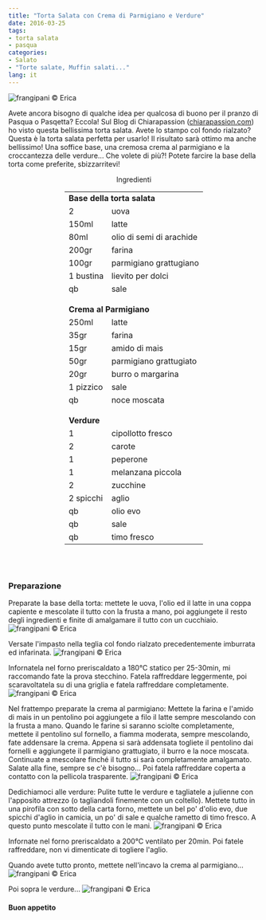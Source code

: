 ```yaml
---
title: "Torta Salata con Crema di Parmigiano e Verdure"
date: 2016-03-25
tags:
- torta salata
- pasqua
categories:
- Salato
- "Torte salate, Muffin salati..."
lang: it
---
```

![](header.jpg "frangipani © Erica")

Avete ancora bisogno di qualche idea per qualcosa di buono per il pranzo di Pasqua o Pasqetta? Eccola! Sul Blog di Chiarapassion (<a href="http://www.chiarapassion.com/2015/06/torta-salata-con-verdure-facile-e-veloce.html" target="_blank">chiarapassion.com</a>) ho visto questa bellissima torta salata. Avete lo stampo col fondo rialzato? Questa è la torta salata perfetta per usarlo! Il risultato sarà ottimo ma anche bellissimo! Una soffice base, una cremosa crema al parmigiano e la croccantezza delle verdure... Che volete di più?! Potete farcire la base della torta come preferite, sbizzarritevi!


<div id="wrapper" style="text-align: center">
  <div id="yourdiv" style="display: inline-block;">
    <div class="ingredients">
      <div class="ingredients-title">Ingredienti</div>
      <table>
        <tbody>
          <tr>
            <td colspan="2"><b>Base della torta salata</b></td>
          </tr>
          <tr>
            <td>2</td>
            <td>uova</td>
          </tr>
          <tr>
            <td>150ml</td>
            <td>latte</td>
          </tr>
          <tr>
            <td>80ml</td>
            <td>olio di semi di arachide</td>
          </tr>
          <tr>
            <td>200gr</td>
            <td>farina</td>
          </tr>
          <tr>
            <td>100gr</td>
            <td>parmigiano grattugiano</td>
          </tr>
          <tr>
            <td>1 bustina</td>
            <td>lievito per dolci</td>
          </tr>
          <tr>
            <td>qb</td>
            <td>sale</td>
          </tr>
          <tr style="height: 15px;"></tr>
          <tr>          
            <td colspan="2"><b>Crema al Parmigiano</b></td>
          </tr>
          <tr>
            <td>250ml</td>
            <td>latte</td>
          </tr>
          <tr>
            <td>35gr</td>
            <td>farina</td>
          </tr>
          <tr>
            <td>15gr</td>
            <td>amido di mais</td>
          </tr>
          <tr>
            <td>50gr</td>
            <td>parmigiano grattugiato</td>
          </tr>
          <tr>
            <td>20gr</td>
            <td>burro o margarina</td>
          </tr>
          <tr>
            <td>1 pizzico</td>
            <td>sale</td>
          </tr>
          <tr>
            <td>qb</td>
            <td>noce moscata</td>    
          </tr>
          <tr style="height: 15px;"></tr>
          <tr>          
            <td colspan="2"><b>Verdure</b></td>
          </tr>
          <tr>
            <td>1</td>
            <td>cipollotto fresco</td>
          </tr>
          <tr>      
            <td>2</td>
            <td>carote</td>
          </tr>
          <tr>
            <td>1</td>
            <td>peperone</td>
          </tr>
          <tr>      
            <td>1</td>
            <td>melanzana piccola</td>
          </tr>
          <tr>
            <td>2</td>
            <td>zucchine</td>
          </tr>
          <tr>      
            <td>2 spicchi</td>
            <td>aglio</td>
          </tr>
          <tr>
            <td>qb</td>
            <td>olio evo</td>
          </tr>
          <tr>      
            <td>qb</td>
            <td>sale</td>
          </tr>
          <tr>      
            <td>qb</td>
            <td>timo fresco</td>
          </tr>
        </tbody>
      </table>
      <br></br>
    </div>
  </div>
</div>


<h3>
  <font color="grey">
    <i class="fa fa-cogs"></i>
  </font> Preparazione
</h3>

Preparate la base della torta: mettete le uova, l'olio ed il latte in una coppa capiente e mescolate il tutto con la frusta a mano, poi aggiungete il resto degli ingredienti e finite di amalgamare il tutto con un cucchiaio.
![](impasto.jpg "frangipani © Erica")

Versate l'impasto nella teglia col fondo rialzato precedentemente imburrata ed infarinata.
![](teglia.jpg "frangipani © Erica")

Infornatela nel forno preriscaldato a 180°C statico per 25-30min, mi raccomando fate la prova stecchino. Fatela raffreddare leggermente, poi scaravoltatela su di una griglia e fatela raffreddare completamente.
![](base.jpg "frangipani © Erica")

Nel frattempo preparate la crema al parmigiano: Mettete la farina e l'amido di mais in un pentolino poi aggiungete a filo il latte sempre mescolando con la frusta a mano. Quando le farine si saranno sciolte completamente, mettete il pentolino sul fornello, a fiamma moderata, sempre mescolando, fate addensare la crema. Appena si sarà addensata togliete il pentolino dai fornelli e aggiungete il parmigiano grattugiato, il burro e la noce moscata. Continuate a mescolare finché il tutto si sarà completamente amalgamato. Salate alla fine, sempre se c'è bisogno... Poi fatela raffreddare coperta a contatto con la pellicola trasparente.
![](crema.jpg "frangipani © Erica")

Dedichiamoci alle verdure: Pulite tutte le verdure e tagliatele a julienne con l'apposito attrezzo (o tagliandoli finemente con un coltello). Mettete tutto in una pirofila con sotto della carta forno, mettete un bel po' d'olio evo, due spicchi d'aglio in camicia, un po' di sale e qualche rametto di timo fresco. A questo punto mescolate il tutto con le mani.
![](verdure.jpg "frangipani © Erica")

Infornate nel forno preriscaldato a 200°C ventilato per 20min. Poi fatele raffreddare, non vi dimenticate di togliere l'aglio.

Quando avete tutto pronto, mettete nell'incavo la crema al parmigiano...
![](farcire.jpg "frangipani © Erica")

Poi sopra le verdure...
![](risultato.jpg "frangipani © Erica")


<h4>Buon appetito
  <font color="red">
    <i class="fa fa-smile-o"></i>
  </font>
</h4>

